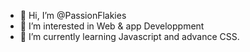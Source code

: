 - 👋 Hi, I’m @PassionFlakies
- 👀 I’m interested in Web & app Developpment 
- 🌱 I’m currently learning Javascript and advance CSS. 

<!---
PassionFlakies/PassionFlakies is a ✨ special ✨ repository because its `README.md` (this file) appears on your GitHub profile.
You can click the Preview link to take a look at your changes.
--->
